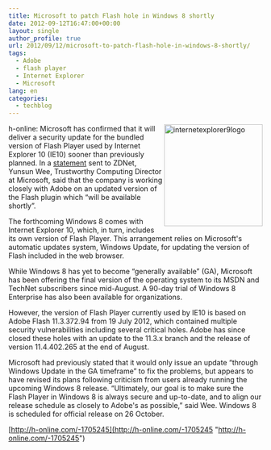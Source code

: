 ```yaml
---
title: Microsoft to patch Flash hole in Windows 8 shortly
date: 2012-09-12T16:47:00+00:00
layout: single
author_profile: true
url: 2012/09/12/microsoft-to-patch-flash-hole-in-windows-8-shortly/
tags:
  - Adobe
  - flash player
  - Internet Explorer
  - Microsoft
lang: en
categories: 
  - techblog
---
```

<a href="http://lh3.ggpht.com/-_3lro8Qix0M/UFC1pqSkiRI/AAAAAAAAHZA/MnedQh8_SNg/s1600-h/internetexplorer9logo%25255B5%25255D.png" target="_blank"><img title="internetexplorer9logo" border="0" alt="internetexplorer9logo" align="right" src="http://lh5.ggpht.com/-h5l33YJ-WlI/UFC1sY0bLTI/AAAAAAAAHZI/6lZ8ALG5SzQ/internetexplorer9logo_thumb%25255B3%25255D.png?imgmax=800" width="195" height="202" /></a>h-online: Microsoft has confirmed that it will deliver a security update for the bundled version of Flash Player used by Internet Explorer 10 (IE10) sooner than previously planned. In a [statement](http://www.zdnet.com/microsoft-to-deliver-flash-update-to-windows-8-users-shortly-7000004039/) sent to ZDNet, Yunsun Wee, Trustworthy Computing Director at Microsoft, said that the company is working closely with Adobe on an updated version of the Flash plugin which “will be available shortly”. 

The forthcoming Windows 8 comes with Internet Explorer 10, which, in turn, includes its own version of Flash Player. This arrangement relies on Microsoft's automatic updates system, Windows Update, for updating the version of Flash included in the web browser. 

While Windows 8 has yet to become “generally available” (GA), Microsoft has been offering the final version of the operating system to its MSDN and TechNet subscribers since mid-August. A 90-day trial of Windows 8 Enterprise has also been available for organizations. 

However, the version of Flash Player currently used by IE10 is based on Adobe Flash 11.3.372.94 from 19 July 2012, which contained multiple security vulnerabilities including several critical holes. Adobe has since closed these holes with an update to the 11.3.x branch and the release of version 11.4.402.265 at the end of August. 

Microsoft had previously stated that it would only issue an update “through Windows Update in the GA timeframe” to fix the problems, but appears to have revised its plans following criticism from users already running the upcoming Windows 8 release. “Ultimately, our goal is to make sure the Flash Player in Windows 8 is always secure and up-to-date, and to align our release schedule as closely to Adobe's as possible,” said Wee. Windows 8 is scheduled for official release on 26 October. 

[http://h-online.com/-1705245](http://h-online.com/-1705245 "http://h-online.com/-1705245")